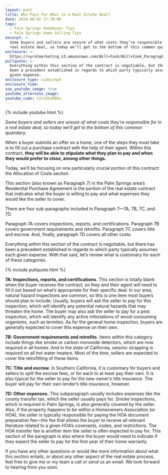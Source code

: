 ```yaml
---
layout: post
title: Who Pays for What in a Real Estate Deal?
date: 2019-08-02 17:39:00
tags:
  - Palm Springs Homebuyer Tips
  - Palm Springs Home Selling Tips
excerpt: >-
  Some buyers and sellers are unsure of what costs they’re responsible for in a
  real estate deal, so today we’ll get to the bottom of this common quandary.
enclosure: >-
  https://vyralmarketing.s3.amazonaws.com/Will+Cook/Will+Cook_Paragraph+7_2_final.mp4
pullquote: >-
  Everything within this section of the contract is negotiable, but there has
  been a precedent established in regards to which party typically assumes each
  given expense.
enclosure_type: video/mp4
enclosure_time:
use_youtube_image: true
youtube_alternate_image:
youtube_code: t2ss5kzMQko
---
```


{% include youtube.html %}

*Some buyers and sellers are unsure of what costs they’re responsible for in a real estate deal, so today we’ll get to the bottom of this common quandary.*

When a buyer submits an offer on a home, one of the steps they must take is to fill out a purchase contract with the help of their agent. Within this contract, **they will be able to stipulate what they plan to pay and when they would prefer to close, among other things.&nbsp;**

Today, we’ll be focusing on one particularly crucial portion of this contract: the Allocation of Costs section.&nbsp;

This section (also known as Paragraph 7) in the Palm Springs area’s Residential Purchase Agreement is the portion of the real estate contract that indicates what the buyer is willing to pay and what expenses they would like the seller to cover.&nbsp;

There are four sub-paragraphs included in Paragraph 7—7A, 7B, 7C, and 7D.

Paragraph 7A covers inspections, reports, and certifications. Paragraph 7B covers government requirements and retrofits. Paragraph 7C covers title and escrow. And, finally, paragraph 7D covers all other costs.&nbsp;

Everything within this section of the contract is negotiable, but there has been a precedent established in regards to which party typically assumes each given expense. With that said, let’s review what is customary for each of these categories.&nbsp;

{% include pullquote.html %}

**7A: Inspections, reports, and certifications.** This section is totally blank when the buyer receives the contract, so they and their agent will need to fill it out based on what’s appropriate for their specific deal. In our area, natural hazard inspections are common, so this is one item most buyers should plan to include. Usually, buyers will ask the seller to pay for this inspection, which will identify any potential natural hazards that may threaten the home. The buyer may also ask the seller to pay for a pest inspection, which will identify any active infestations of wood-consuming organisms, such as termites. As for the general home inspection, buyers are generally expected to cover this expense on their own.&nbsp;

**7B: Government requirements and retrofits.** Items within this category include things like smoke or carbon monoxide detectors, which are now required in all homes. And in the state of California, seismic strapping is required on all hot water heaters. Most of the time, sellers are expected to cover the retrofitting of these items.&nbsp;

**7C: Title and escrow.** In Southern California, it is customary for buyers and sellers to split the escrow fees, or for each to at least pay their own. It is also typical for the seller to pay for the new owner’s title insurance. The buyer will pay for their own lender’s title insurance, however.&nbsp;

**7D: Other expenses.** This subparagraph usually includes expenses like the county transfer tax, which the seller usually pays for. Smoke inspections, which is required in Palm Springs, is also generally covered by the seller. Also, if the property happens to be within a Homeowners Association (or HOA), the seller is typically responsible for paying the HOA document preparation fee—the fee that allows the buyer to receive all relevant literature related to a given HOA’s covenants, codes, and restrictions. The HOA transfer fee is another item the seller is often expected to pay for. This section of the paragraph is also where the buyer would need to indicate if they expect the seller to pay for the first year of their home warranty.&nbsp;

If you have any other questions or would like more information about what this section entails, or about any other aspect of the real estate process, feel free to give me or my team a call or send us an email. We look forward to hearing from you soon.<br>&nbsp;